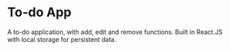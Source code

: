 # To-do App

A to-do application, with add, edit and remove functions. Built in React.JS with local storage for persistent data.
